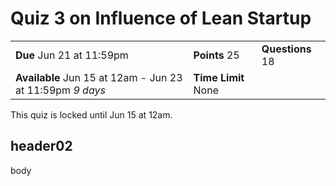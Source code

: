 # Quiz 3 on Influence of Lean Startup

|                                                           |                     |                  |
| --------------------------------------------------------- | ------------------- | ---------------- |
| **Due** Jun 21 at 11:59pm                                 | **Points** 25       | **Questions** 18 |
| **Available** Jun 15 at 12am - Jun 23 at 11:59pm _9 days_ | **Time Limit** None |                  |

This quiz is locked until Jun 15 at 12am.

## header02

body
